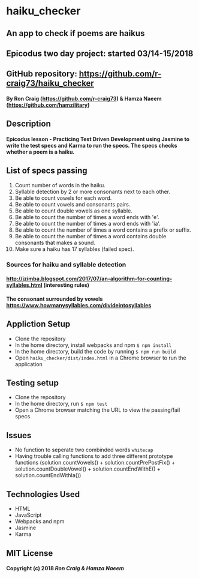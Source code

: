# haiku_checker

## An app to check if poems are haikus

## Epicodus two day project: started 03/14-15/2018

## GitHub repository: https://github.com/r-craig73/haiku_checker

#### By Ron Craig (https://github.com/r-craig73) & Hamza Naeem (https://github.com/hamzilitary)

## Description
#### Epicodus lesson - Practicing Test Driven Development using Jasmine to write the test specs and Karma to run the specs.  The specs checks whether a poem is a haiku.

## List of specs passing
1. Count number of words in the haiku.
2. Syllable detection by 2 or more consonants next to each other.
3. Be able to count vowels for each word.
4. Be able to count vowels and consonants pairs.
5. Be able to count double vowels as one syllable.
6. Be able to count the number of times a word ends with 'e'.
7. Be able to count the number of times a word ends with 'ia'.
8. Be able to count the number of times a word contains a prefix or suffix.
9. Be able to count the number of times a word contains double consonants that makes a sound.
10. Make sure a haiku has 17 syllables (failed spec).

### Sources for haiku and syllable detection
#### http://jzimba.blogspot.com/2017/07/an-algorithm-for-counting-syllables.html (interesting rules)
#### The consonant surrounded by vowels https://www.howmanysyllables.com/divideintosyllables

## Appliction Setup
* Clone the repository
* In the home directory, install webpacks and npm `$ npm install`
* In the home directory, build the code by running `$ npm run build`
* Open `haiku_checker/dist/index.html` in a Chrome browser to run the application

## Testing setup
* Clone the repository
* In the home directory, run `$ npm test`
* Open a Chrome browser matching the URL to view the passing/fail specs

## Issues
* No function to seperate two combinded words `whitecap`
* Having trouble calling functions to add three different prototype functions (solution.countVowels() + solution.countPrePostFix() + solution.countDoubleVowel() + solution.countEndWithE() + solution.countEndWithIa())

## Technologies Used
* HTML
* JavaScript
* Webpacks and npm
* Jasmine
* Karma

## MIT License

#### Copyright (c) 2018 _Ron Craig & Hamza Naeem_
